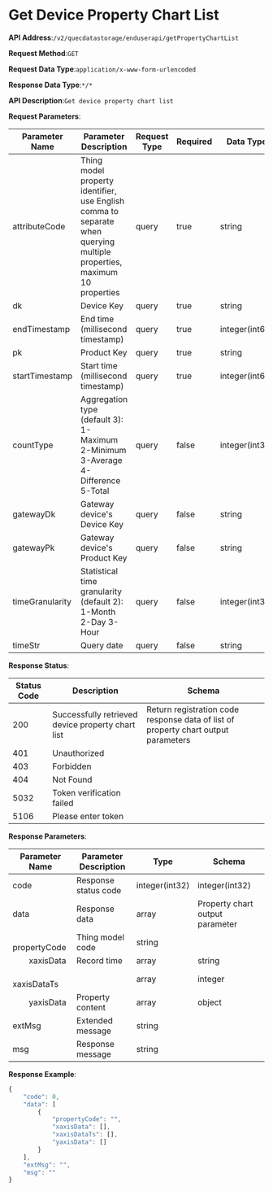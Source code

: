 # Get Device Property Chart List


**API Address**:`/v2/quecdatastorage/enduserapi/getPropertyChartList`


**Request Method**:`GET`


**Request Data Type**:`application/x-www-form-urlencoded`


**Response Data Type**:`*/*`


**API Description**:`Get device property chart list`


**Request Parameters**:


| Parameter Name   | Parameter Description                                        | Request Type | Required | Data Type       | Schema |
| ---------------- | ------------------------------------------------------------ | ------------ | -------- | -------------- | ------ |
| attributeCode    | Thing model property identifier, use English comma to separate when querying multiple properties, maximum 10 properties | query        | true     | string         |        |
| dk               | Device Key                                                   | query        | true     | string         |        |
| endTimestamp     | End time (millisecond timestamp)                             | query        | true     | integer(int64) |        |
| pk               | Product Key                                                  | query        | true     | string         |        |
| startTimestamp   | Start time (millisecond timestamp)                           | query        | true     | integer(int64) |        |
| countType        | Aggregation type (default 3): 1-Maximum 2-Minimum 3-Average 4-Difference 5-Total | query        | false    | integer(int32) |        |
| gatewayDk        | Gateway device's Device Key                                  | query        | false    | string         |        |
| gatewayPk        | Gateway device's Product Key                                 | query        | false    | string         |        |
| timeGranularity  | Statistical time granularity (default 2): 1-Month 2-Day 3-Hour | query        | false    | integer(int32) |        |
| timeStr          | Query date                                                   | query        | false    | string         |        |


**Response Status**:


| Status Code | Description                              | Schema                                        |
| ----------- | ---------------------------------------- | --------------------------------------------- |
| 200         | Successfully retrieved device property chart list | Return registration code response data of list of property chart output parameters |
| 401         | Unauthorized                             |                                               |
| 403         | Forbidden                                |                                               |
| 404         | Not Found                                |                                               |
| 5032        | Token verification failed                |                                               |
| 5106        | Please enter token                       |                                               |


**Response Parameters**:


| Parameter Name          | Parameter Description | Type           | Schema         |
| ----------------------- | --------------------- | -------------- | -------------- |
| code                    | Response status code  | integer(int32) | integer(int32) |
| data                    | Response data         | array          | Property chart output parameter |
| &emsp;&emsp;propertyCode | Thing model code     | string         |                |
| &emsp;&emsp;xaxisData   | Record time           | array          | string         |
| &emsp;&emsp;xaxisDataTs |                      | array          | integer        |
| &emsp;&emsp;yaxisData   | Property content      | array          | object         |
| extMsg                  | Extended message      | string         |                |
| msg                     | Response message      | string         |                |


**Response Example**:
```javascript
{
	"code": 0,
	"data": [
		{
			"propertyCode": "",
			"xaxisData": [],
			"xaxisDataTs": [],
			"yaxisData": []
		}
	],
	"extMsg": "",
	"msg": ""
}
```